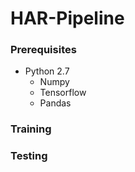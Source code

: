 # HAR-Pipeline

### Prerequisites

* Python 2.7
  * Numpy 
  * Tensorflow
  * Pandas



### Training


### Testing

